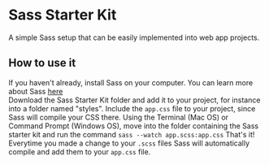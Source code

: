 # Sass Starter Kit
A simple Sass setup that can be easily implemented into web app projects.

<h2>How to use it</h2>
If you haven't already, install Sass on your computer. You can learn more about Sass <a href="http://sass-lang.com/" target="blank">here</a><br>
Download the Sass Starter Kit folder and add it to your project, for instance into a folder named "styles". 
Include the <code>app.css</code> file to your project, since Sass will compile your CSS there. 
Using the Terminal (Mac OS) or Command Prompt (Windows OS), move into the folder containing the Sass starter kit and run the command <code>sass --watch app.scss:app.css</code>
That's it! Everytime you made a change to your <code>.scss</code> files Sass will automatically compile and add them to your <code>app.css</code> file.
